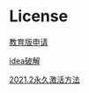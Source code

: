 # License
[教育版申请](https://blog.csdn.net/qq_33547191/article/details/100100489)

[idea破解](http://www.idejihuo.com/)

[2021.2永久激活方法](https://www.aliyundrive.com/s/HdgqUZDT1Xj)